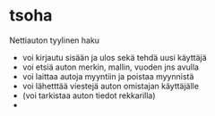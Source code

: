 # tsoha

Nettiauton tyylinen haku 
- voi kirjautu sisään ja ulos sekä tehdä uusi käyttäjä
- voi etsiä auton merkin, mallin, vuoden jns avulla
- voi laittaa autoja myyntiin ja poistaa myynnistä
- voi lähetttää viestejä auton omistajan käyttäjälle
- (voi tarkistaa auton tiedot rekkarilla)
- 

